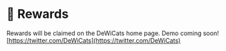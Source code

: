 # 💎 Rewards

Rewards will be claimed on the DeWiCats home page. Demo coming soon! [https://twitter.com/DeWiCats](https://twitter.com/DeWiCats)
